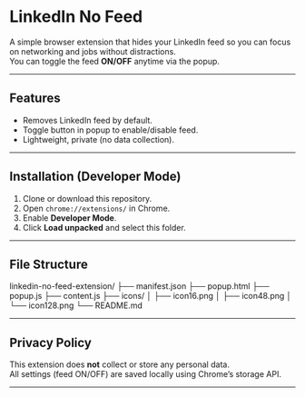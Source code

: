 # LinkedIn No Feed

A simple browser extension that hides your LinkedIn feed so you can focus on networking and jobs without distractions.  
You can toggle the feed **ON/OFF** anytime via the popup.

---

## Features
- Removes LinkedIn feed by default.
- Toggle button in popup to enable/disable feed.
- Lightweight, private (no data collection).

---

## Installation (Developer Mode)
1. Clone or download this repository.
2. Open `chrome://extensions/` in Chrome.
3. Enable **Developer Mode**.
4. Click **Load unpacked** and select this folder.

---

## File Structure
linkedin-no-feed-extension/
├── manifest.json
├── popup.html
├── popup.js
├── content.js
├── icons/
│ ├── icon16.png
│ ├── icon48.png
│ └── icon128.png
└── README.md


---

## Privacy Policy
This extension does **not** collect or store any personal data.  
All settings (feed ON/OFF) are saved locally using Chrome’s storage API.

---
